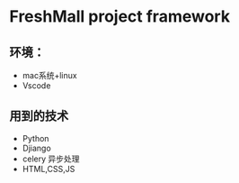 # FreshMall project framework
## 环境：
- mac系统+linux
- Vscode
## 用到的技术
- Python
- Djiango
- celery 异步处理
- HTML,CSS,JS
